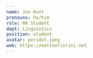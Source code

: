 ```yaml
---
name: Jon Hunt
pronouns: he/him
role: MA Student
dept: Linguistics
position: student
avatar: peridot.jpeg
web: https://matteofiorini.net
---
```


